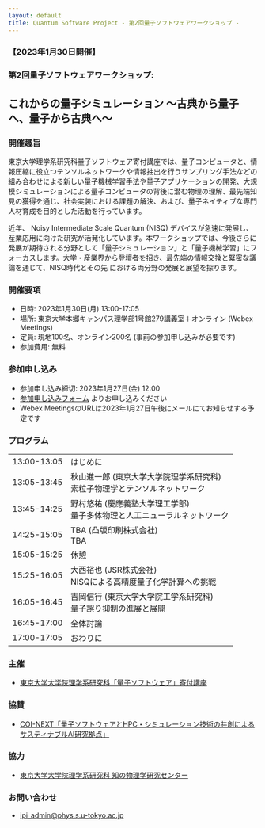 ```yaml
---
layout: default
title: Quantum Software Project - 第2回量子ソフトウェアワークショップ - 
---
```


### 【2023年1月30日開催】
### 第2回量子ソフトウェアワークショップ: 
## これからの量子シミュレーション 〜古典から量子へ、量子から古典へ〜

### 開催趣旨

東京大学理学系研究科量子ソフトウェア寄付講座では、量子コンピュータと、情報圧縮に役立つテンソルネットワークや情報抽出を行うサンプリング手法などの組み合わせによる新しい量子機械学習手法や量子アプリケーションの開発、大規模シミュレーションによる量子コンピュータの背後に潜む物理の理解、最先端知見の獲得を通じ、社会実装における課題の解決、および、量子ネイティブな専門人材育成を目的とした活動を行っています。

近年、 Noisy Intermediate Scale Quantum (NISQ) デバイスが急速に発展し、産業応用に向けた研究が活発化しています。本ワークショップでは、今後さらに発展が期待される分野として「量子シミュレーション」と「量子機械学習」にフォーカスします。大学・産業界から登壇者を招き、最先端の情報交換と緊密な議論を通じて、NISQ時代とその先
における両分野の発展と展望を探ります。

### 開催要項

* 日時: 2023年1月30日(月) 13:00-17:05
* 場所: 東京大学本郷キャンパス理学部1号館279講義室＋オンライン (Webex Meetings)
* 定員: 現地100名、オンライン200名 (事前の参加申し込みが必要です)
* 参加費用: 無料

### 参加申し込み

* 参加申し込み締切: 2023年1月27日(金) 12:00
* [参加申し込みフォーム](https://forms.gle/fyjinHYiS99Y4T3j8) よりお申し込みください
* Webex MeetingsのURLは2023年1月27日午後にメールにてお知らせする予定です

### プログラム

<table>
<tr><td> 13:00-13:05</td><td>はじめに</td></tr>
<tr><td> 13:05-13:45</td><td>秋山進一郎 (東京大学大学院理学系研究科)<br/>素粒子物理学とテンソルネットワーク</td></tr>
<tr><td> 13:45-14:25</td><td>野村悠祐 (慶應義塾大学理工学部)<br/>量子多体物理と人工ニューラルネットワーク</td></tr>
<tr><td> 14:25-15:05</td><td>TBA (凸版印刷株式会社)<br/>TBA</td></tr>
<tr><td> 15:05-15:25</td><td>休憩</td></tr>
<tr><td> 15:25-16:05</td><td>大西裕也 (JSR株式会社)<br/>NISQによる高精度量子化学計算への挑戦</td></tr>
<tr><td> 16:05-16:45</td><td>吉岡信行 (東京大学大学院工学系研究科)<br/>量子誤り抑制の進展と展開</td></tr>
<tr><td> 16:45-17:00</td><td>全体討論</td></tr>
<tr><td> 17:00-17:05</td><td>おわりに</td></tr>
</table>

### 主催

* [東京大学大学院理学系研究科「量子ソフトウェア」寄付講座](https://qsw.phys.s.u-tokyo.ac.jp)

### 協賛

* [COI-NEXT「量子ソフトウェアとHPC・シミュレーション技術の共創によるサスティナブルAI研究拠点」](https://sqai.jp)

### 協力

* [東京大学大学院理学系研究科 知の物理学研究センター](https://www.phys.s.u-tokyo.ac.jp/lp/ipi/)

### お問い合わせ

* [ipi_admin@phys.s.u-tokyo.ac.jp](mailto:ipi_admin@phys.s.u-tokyo.ac.jp)